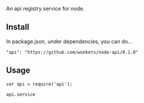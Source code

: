 
An api registry service for node.

## Install

In package.json, under dependencies, you can do...

```"api": "https://github.com/wookets/node-api/0.1.0"```

## Usage

```
var api = require('api');

api.service


```


